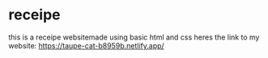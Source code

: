 # receipe
this is a receipe websitemade using basic html and css
heres the link to my website: https://taupe-cat-b8959b.netlify.app/
